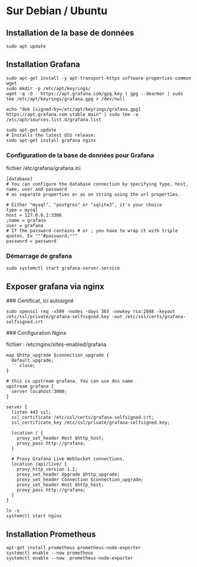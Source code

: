 # Sur Debian / Ubuntu
## Installation de la base de données
```
sudo apt update
```

## Installation Grafana


```
sudo apt-get install -y apt-transport-https software-properties-common wget
sudo mkdir -p /etc/apt/keyrings/
wget -q -O - https://apt.grafana.com/gpg.key | gpg --dearmor | sudo tee /etc/apt/keyrings/grafana.gpg > /dev/null

echo "deb [signed-by=/etc/apt/keyrings/grafana.gpg] https://apt.grafana.com stable main" | sudo tee -a /etc/apt/sources.list.d/grafana.list

sudo apt-get update
# Installs the latest OSS release:
sudo apt-get install grafana nginx
```

### Configuration de la base de données pour Grafana

fichier /etc/grafana/grafana.ini

```
[database]
# You can configure the database connection by specifying type, host, name, user and password
# as separate properties or as on string using the url properties.

# Either "mysql", "postgres" or "sqlite3", it's your choice
type = mysql
host = 127.0.0.1:3306
;name = grafana
user = grafana
# If the password contains # or ; you have to wrap it with triple quotes. Ex """#password;"""
password = password
```

### Démarrage de grafana

```
sudo systemctl start grafana-server.service
```

## Exposer grafana via nginx

### Certificat, ici autosigné

```
sudo openssl req -x509 -nodes -days 365 -newkey rsa:2048 -keyout /etc/ssl/private/grafana-selfsigned.key -out /etc/ssl/certs/grafana-selfsigned.crt
```

### Configuration Nginx


fichier : /etc/nginx/sites-enabled/grafana
```
map $http_upgrade $connection_upgrade {
  default upgrade;
  '' close;
}

# this is upstream grafana. You can use dns name
upstream grafana {
  server locahost:3000;
}

server {
  listen 443 ssl;
  ssl_certificate /etc/ssl/certs/grafana-selfsigned.crt;
  ssl_certificate_key /etc/ssl/private/grafana-selfsigned.key;

  location / {
    proxy_set_header Host $http_host;
    proxy_pass http://grafana;
  }

  # Proxy Grafana Live WebSocket connections.
  location /api/live/ {
    proxy_http_version 1.1;
    proxy_set_header Upgrade $http_upgrade;
    proxy_set_header Connection $connection_upgrade;
    proxy_set_header Host $http_host;
    proxy_pass http://grafana;
  }
}
```


```
ln -s
systemctl start nginx
```

## Installation Prometheus


```
apt-get install prometheus prometheus-node-exporter
systemctl enable --now prometheus
systemctl enable --now  prometheus-node-exporter
```
